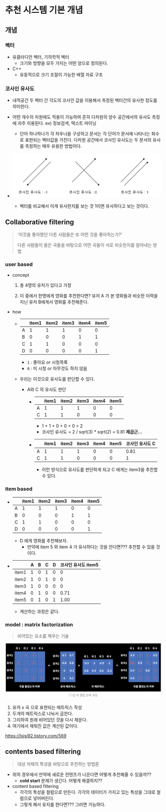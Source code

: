 # 추천 시스템 기본 개념



## 개념 



### 벡터

- 유클라디안 벡터, 기하학적 벡터
  - 크기와 방향을 모두 가지는 어떤 양으로 정의된다.
- C++
  - 유동적으로 크기 조절이 가능한 배열 자료 구조



### 코사인 유사도

- 내적공간 두 벡터 간 각도의 코사인 값을 이용해서 측정된 벡터간의 유사한 정도를 의미한다.
- 어떤 개수의 차원에도 적용이 가능하여 흔히 다차원의 양수 공간에서의 유사도 측정에 자주 이용된다.
  ex) 정보검색, 텍스트 마이닝
  - 단어 하나하나가 각 차우너을 구성하고 문서는 각 단어가 문서에 나타나는 회수로 표현되는 벡터값을 가진다.
    다차원 공간에서 코사인 유사도는 두 문서의 유사를 측정하는 매우 유용한 방법이다.

- ![image-20210831222813229](%EC%B6%94%EC%B2%9C%20%EC%8B%9C%EC%8A%A4%ED%85%9C%20%EA%B8%B0%EB%B3%B8%20%EA%B0%9C%EB%85%90.assets/image-20210831222813229.png)
  - 벡터를 비교해서 이게 유사한지를 보는 것 1이면 유사하다고 보는 것이다.





## Collaborative filtering

> '이것을 좋아했던 다른 사람들은 또 어떤 것을 좋아하는가?'
>
> 다른 사람들이 들은 곡들을 바탕으로 어떤 곡들이 서로 비슷한지를 알아내는 방법



### user based

- concept

  1. 총 4명의 유저가 있다고 가정

  2. 이 중에서 한명에게 영화를 추천한다면?
     유저 A 가 본 영화들과 비슷한 이력을 지닌 유저 B에게서 영화를 추천해준다.

- how

  - |      | item1 | item2 | item3 | item4 | item5 |
    | ---- | ----- | ----- | ----- | ----- | ----- |
    | A    | 1     | 1     | 1     | 0     | 0     |
    | B    | 0     | 0     | 0     | 1     | 1     |
    | C    | 1     | 1     | 0     | 0     | 0     |
    | D    | 0     | 0     | 0     | 0     | 1     |

    - `1` : 좋아요 or 시청목록
    - `0` :  미 시청 or 아무것도 하지 않음

  - 우리는 이것으로 유사도를 판단할 수 있다.

    - A와 C 의 유사도 판단

      - |      | item1 | item2 | item3 | item4 | item5 |
        | ---- | ----- | ----- | ----- | ----- | ----- |
        | A    | 1     | 1     | 1     | 0     | 0     |
        | C    | 1     | 1     | 0     | 0     | 0     |

        - 1 + 1 + 0 + 0 + 0 = 2
        - 코사인 유사도 = 2 / sqrt(3) * sqrt(2) = 0.81
          **제곱근...**

      - |      | item1 | item2 | item3 | item4 | item5 | 코사인 유사도 C |
        | ---- | ----- | ----- | ----- | ----- | ----- | --------------- |
        | A    | 1     | 1     | 1     | 0     | 0     | 0.81            |
        | C    | 1     | 1     | 0     | 0     | 0     | 1               |

        - 이런 방식으로 유사도를 판단하게 되고 C 에게는 item3을 추천할 수 있다.



### item based

- |      | item1 | item2 | item3 | item4 | item5 |
  | ---- | ----- | ----- | ----- | ----- | ----- |
  | A    | 1     | 1     | 1     | 0     | 0     |
  | B    | 0     | 0     | 0     | 1     | 1     |
  | C    | 1     | 1     | 0     | 0     | 0     |
  | D    | 0     | 0     | 0     | 0     | 1     |

  - D 에게 영화를 추천해보자.
    - 만약에 item 5 와 item 4 가 유사하다는 것을 안다면??? 추천할 수 있을 것이다.

- |       | A    | B    | C    | D    | 코사인 유사도 item5 |
  | ----- | ---- | ---- | ---- | ---- | ------------------- |
  | item1 | 1    | 0    | 1    | 0    | 0                   |
  | item2 | 1    | 0    | 1    | 0    | 0                   |
  | item3 | 1    | 0    | 0    | 0    | 0                   |
  | item4 | 0    | 1    | 0    | 0    | 0.71                |
  | item5 | 0    | 1    | 0    | 1    | 1.00                |

  - 계산하는 과정은 같다.



### model : matrix factorization

> 비어있는 요소를 채우는 기술

![image-20210831230214874](%EC%B6%94%EC%B2%9C%20%EC%8B%9C%EC%8A%A4%ED%85%9C%20%EA%B8%B0%EB%B3%B8%20%EA%B0%9C%EB%85%90.assets/image-20210831230214874.png)

1. 유저 x 곡 으로 표현되는 매트릭스 작성
2. 두개의 매트릭스로 나눠서 곱한다.
3. 그리하여 원래 비어있던 것을 다시 채운다.
4. 여기에서 채워진 값은 계산된 값이다.



https://lsjsj92.tistory.com/569



## contents based filtering

> 대상 자체의 특성을 바탕으로 추천하는 방법론



- 위의 경우에서 만약에 새로운 컨텐츠가 나온다면 어떻게 추천해줄 수 있을까??
  - **cold start** 문제가 생긴다.
    어떻게 해결하지??
- content based filtering
  - 각각의 특성을 컬럼으로 만든다.
    각각의 데이터가 가지고 있는 특성을 그대로 컬럼으로 넣어버린다.
  - 그렇게 해서 유지를 한다면??? 그러면 가능하다.





